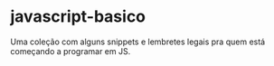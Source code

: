 # javascript-basico
Uma coleção com alguns snippets e lembretes legais pra quem está começando a programar em JS.
